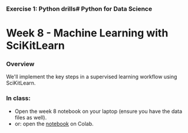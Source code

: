### Exercise 1: Python drills# Python for Data Science
# Week 8 - Machine Learning with SciKitLearn
### Overview
We'll implement the key steps in a supervised learning workflow using SciKitLearn.

### In class:
* Open the week 8 notebook on your laptop (ensure you have the data files as well).
* or: open the [notebook](https://colab.research.google.com/github/worldbank/Python-for-Data-Science/blob/master/week%208/week_8_demo.ipynb) on Colab.

